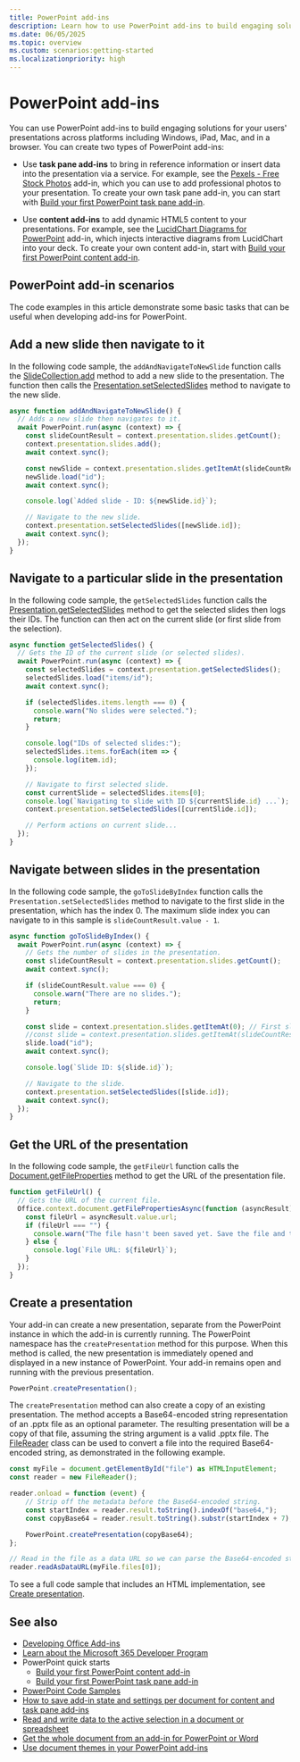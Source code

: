 ```yaml
---
title: PowerPoint add-ins
description: Learn how to use PowerPoint add-ins to build engaging solutions for presentations across platforms including Windows, iPad, Mac, and in a browser.
ms.date: 06/05/2025
ms.topic: overview
ms.custom: scenarios:getting-started
ms.localizationpriority: high
---
```


# PowerPoint add-ins

You can use PowerPoint add-ins to build engaging solutions for your users' presentations across platforms including Windows, iPad, Mac, and in a browser. You can create two types of PowerPoint add-ins:

- Use **task pane add-ins** to bring in reference information or insert data into the presentation via a service. For example, see the [Pexels - Free Stock Photos](https://appsource.microsoft.com/product/office/wa104379997) add-in, which you can use to add professional photos to your presentation. To create your own task pane add-in, you can start with [Build your first PowerPoint task pane add-in](../quickstarts/powerpoint-quickstart-yo.md).

- Use **content add-ins** to add dynamic HTML5 content to your presentations. For example, see the [LucidChart Diagrams for PowerPoint](https://appsource.microsoft.com/product/office/wa104380117) add-in, which injects interactive diagrams from LucidChart into your deck. To create your own content add-in, start with [Build your first PowerPoint content add-in](../quickstarts/powerpoint-quickstart-content.md).

## PowerPoint add-in scenarios

The code examples in this article demonstrate some basic tasks that can be useful when developing add-ins for PowerPoint.

## Add a new slide then navigate to it

In the following code sample, the `addAndNavigateToNewSlide` function calls the [SlideCollection.add](/javascript/api/powerpoint/powerpoint.slidecollection#powerpoint-powerpoint-slidecollection-add-member(1)) method to add a new slide to the presentation. The function then calls the [Presentation.setSelectedSlides](/javascript/api/powerpoint/powerpoint.presentation#powerpoint-powerpoint-presentation-setselectedslides-member(1)) method to navigate to the new slide.

```js
async function addAndNavigateToNewSlide() {
  // Adds a new slide then navigates to it.
  await PowerPoint.run(async (context) => {
    const slideCountResult = context.presentation.slides.getCount();
    context.presentation.slides.add();
    await context.sync();

    const newSlide = context.presentation.slides.getItemAt(slideCountResult.value);
    newSlide.load("id");
    await context.sync();

    console.log(`Added slide - ID: ${newSlide.id}`);

    // Navigate to the new slide.
    context.presentation.setSelectedSlides([newSlide.id]);
    await context.sync();
  });
}
```

## Navigate to a particular slide in the presentation

In the following code sample, the `getSelectedSlides` function calls the [Presentation.getSelectedSlides](/javascript/api/powerpoint/powerpoint.presentation#powerpoint-powerpoint-presentation-getselectedslides-member(1)) method to get the selected slides then logs their IDs. The function can then act on the current slide (or first slide from the selection).

```js
async function getSelectedSlides() {
  // Gets the ID of the current slide (or selected slides).
  await PowerPoint.run(async (context) => {
    const selectedSlides = context.presentation.getSelectedSlides();
    selectedSlides.load("items/id");
    await context.sync();

    if (selectedSlides.items.length === 0) {
      console.warn("No slides were selected.");
      return;
    }

    console.log("IDs of selected slides:");
    selectedSlides.items.forEach(item => {
      console.log(item.id);
    });

    // Navigate to first selected slide.
    const currentSlide = selectedSlides.items[0];
    console.log(`Navigating to slide with ID ${currentSlide.id} ...`);
    context.presentation.setSelectedSlides([currentSlide.id]);

    // Perform actions on current slide...
  });
}
```

## Navigate between slides in the presentation

In the following code sample, the `goToSlideByIndex` function calls the `Presentation.setSelectedSlides` method to navigate to the first slide in the presentation, which has the index 0. The maximum slide index you can navigate to in this sample is `slideCountResult.value - 1`.

```js
async function goToSlideByIndex() {
  await PowerPoint.run(async (context) => {
    // Gets the number of slides in the presentation.
    const slideCountResult = context.presentation.slides.getCount();
    await context.sync();

    if (slideCountResult.value === 0) {
      console.warn("There are no slides.");
      return;
    }

    const slide = context.presentation.slides.getItemAt(0); // First slide
    //const slide = context.presentation.slides.getItemAt(slideCountResult.value - 1); // Last slide
    slide.load("id");
    await context.sync();

    console.log(`Slide ID: ${slide.id}`);

    // Navigate to the slide.
    context.presentation.setSelectedSlides([slide.id]);
    await context.sync();
  });
}
```

## Get the URL of the presentation

In the following code sample, the  `getFileUrl` function calls the [Document.getFileProperties](/javascript/api/office/office.document#office-office-document-getfilepropertiesasync-member(1)) method to get the URL of the presentation file.

```js
function getFileUrl() {
  // Gets the URL of the current file.
  Office.context.document.getFilePropertiesAsync(function (asyncResult) {
    const fileUrl = asyncResult.value.url;
    if (fileUrl === "") {
      console.warn("The file hasn't been saved yet. Save the file and try again.");
    } else {
      console.log(`File URL: ${fileUrl}`);
    }
  });
}
```

## Create a presentation

Your add-in can create a new presentation, separate from the PowerPoint instance in which the add-in is currently running. The PowerPoint namespace has the `createPresentation` method for this purpose. When this method is called, the new presentation is immediately opened and displayed in a new instance of PowerPoint. Your add-in remains open and running with the previous presentation.

```js
PowerPoint.createPresentation();
```

The `createPresentation` method can also create a copy of an existing presentation. The method accepts a Base64-encoded string representation of an .pptx file as an optional parameter. The resulting presentation will be a copy of that file, assuming the string argument is a valid .pptx file. The [FileReader](https://developer.mozilla.org/docs/Web/API/FileReader) class can be used to convert a file into the required Base64-encoded string, as demonstrated in the following example.

```js
const myFile = document.getElementById("file") as HTMLInputElement;
const reader = new FileReader();

reader.onload = function (event) {
    // Strip off the metadata before the Base64-encoded string.
    const startIndex = reader.result.toString().indexOf("base64,");
    const copyBase64 = reader.result.toString().substr(startIndex + 7);

    PowerPoint.createPresentation(copyBase64);
};

// Read in the file as a data URL so we can parse the Base64-encoded string.
reader.readAsDataURL(myFile.files[0]);
```

To see a full code sample that includes an HTML implementation, see [Create presentation](https://raw.githubusercontent.com/OfficeDev/office-js-snippets/prod/samples/powerpoint/document/create-presentation.yaml).

## See also

- [Developing Office Add-ins](../develop/develop-overview.md)
- [Learn about the Microsoft 365 Developer Program](https://aka.ms/m365devprogram)
- PowerPoint quick starts
  - [Build your first PowerPoint content add-in](../quickstarts/powerpoint-quickstart-content.md)
  - [Build your first PowerPoint task pane add-in](../quickstarts/powerpoint-quickstart-yo.md)
- [PowerPoint Code Samples](https://developer.microsoft.com/microsoft-365/gallery/?filterBy=Samples,PowerPoint)
- [How to save add-in state and settings per document for content and task pane add-ins](../develop/persisting-add-in-state-and-settings.md#how-to-save-add-in-state-and-settings-per-document-for-content-and-task-pane-add-ins)
- [Read and write data to the active selection in a document or spreadsheet](../develop/read-and-write-data-to-the-active-selection-in-a-document-or-spreadsheet.md)
- [Get the whole document from an add-in for PowerPoint or Word](../develop/get-the-whole-document-from-an-add-in-for-powerpoint-or-word.md)
- [Use document themes in your PowerPoint add-ins](use-document-themes-in-your-powerpoint-add-ins.md)
